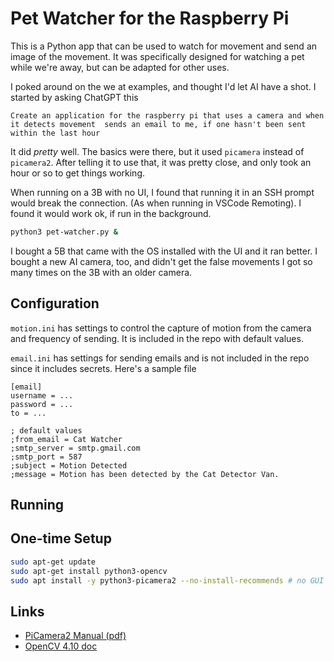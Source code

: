 # Pet Watcher for the Raspberry Pi

This is a Python app that can be used to watch for movement and send an image of the movement. It was specifically designed for watching a pet while we're away, but can be adapted for other uses.

I poked around on the we at examples, and thought I'd let AI have a shot. I started by asking ChatGPT this

```text
Create an application for the raspberry pi that uses a camera and when it detects movement  sends an email to me, if one hasn't been sent within the last hour
```

It did _pretty_ well. The basics were there, but it used `picamera` instead of `picamera2`. After telling it to use that, it was pretty close, and only took an hour or so to get things working.

When running on a 3B with no UI, I found that running it in an SSH prompt would break the connection. (As when running in VSCode Remoting). I found it would work ok, if run in the background.

```bash
python3 pet-watcher.py &
```

I bought a 5B that came with the OS installed with the UI and it ran better. I bought a new AI camera, too, and didn't get the false movements I got so many times on the 3B with an older camera.

## Configuration

`motion.ini` has settings to control the capture of motion from the camera and frequency of sending. It is included in the repo with default values.

`email.ini` has settings for sending emails and is not included in the repo since it includes secrets. Here's a sample file

```text
[email]
username = ...
password = ...
to = ...

; default values
;from_email = Cat Watcher
;smtp_server = smtp.gmail.com
;smtp_port = 587
;subject = Motion Detected
;message = Motion has been detected by the Cat Detector Van.
```

## Running



## One-time Setup

```bash
sudo apt-get update
sudo apt-get install python3-opencv
sudo apt install -y python3-picamera2 --no-install-recommends # no GUI dependencies
```

## Links

- [PiCamera2 Manual (pdf)](https://datasheets.raspberrypi.com/camera/picamera2-manual.pdf)
- [OpenCV 4.10 doc](https://docs.opencv.org/4.10.0/)
